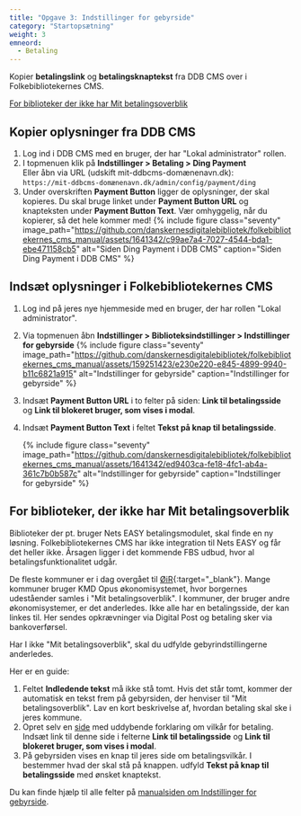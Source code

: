 ```yaml
---
title: "Opgave 3: Indstillinger for gebyrside"
category: "Startopsætning"
weight: 3
emneord:
  - Betaling
---
```


Kopier **betalingslink** og **betalingsknaptekst** fra DDB CMS over i Folkebibliotekernes CMS.

[For biblioteker der ikke har Mit betalingsoverblik](https://danskernesdigitalebibliotek.github.io/folkebibliotekernes_cms_manual/main/startopsaetning/indstillinger-for-gebyrside/#for-biblioteker-der-ikke-har-mit-betalingsoverblik)

## Kopier oplysninger fra DDB CMS
1. Log ind i DDB CMS med en bruger, der har "Lokal administrator" rollen.
2. I topmenuen klik på **Indstillinger > Betaling > Ding Payment**\
   Eller åbn via URL (udskift mit-ddbcms-domænenavn.dk):\
  `https://mit-ddbcms-domænenavn.dk/admin/config/payment/ding`
3. Under overskriften **Payment Button** ligger de oplysninger, der skal kopieres. Du skal bruge linket under **Payment Button URL** og knapteksten under **Payment Button Text**. Vær omhyggelig, når du kopierer, så det hele kommer med!
   {% include figure class="seventy" image_path="https://github.com/danskernesdigitalebibliotek/folkebibliotekernes_cms_manual/assets/1641342/c99ae7a4-7027-4544-bda1-ebe471158cb5" alt="Siden Ding Payment i DDB CMS" caption="Siden Ding Payment i DDB CMS" %}

## Indsæt oplysninger i Folkebibliotekernes CMS
1. Log ind på jeres nye hjemmeside med en bruger, der har rollen "Lokal administrator".
2. Via topmenuen åbn **Indstillinger > Biblioteksindstillinger > Indstillinger for gebyrside**
    {% include figure class="seventy" image_path="https://github.com/danskernesdigitalebibliotek/folkebibliotekernes_cms_manual/assets/159251423/e230e220-e845-4899-9940-b11c6821a915" alt="Indstillinger for gebyrside" caption="Indstillinger for gebyrside" %}

3. Indsæt **Payment Button URL** i to felter på siden: **Link til betalingsside** og **Link til blokeret bruger, som vises i modal**.
4. Indsæt **Payment Button Text** i feltet **Tekst på knap til betalingsside**.

   {% include figure class="seventy" image_path="https://github.com/danskernesdigitalebibliotek/folkebibliotekernes_cms_manual/assets/1641342/ed9403ca-fe18-4fc1-ab4a-361c7b0b587c" alt="Indstillinger for gebyrside" caption="Indstillinger for gebyrside" %}

## For biblioteker, der ikke har Mit betalingsoverblik
Biblioteker der pt. bruger Nets EASY betalingsmodulet, skal finde en ny løsning. Folkebibliotekernes CMS har ikke integration til Nets EASY og får det heller ikke. Årsagen ligger i det kommende FBS udbud, hvor al betalingsfunktionalitet udgår.

De fleste kommuner er i dag overgået til [ØiR](https://digitaliseringskataloget.dk/l%C3%B8sninger/oekonomi-i-rammearkitekturen){:target="_blank"}. Mange kommuner bruger KMD Opus økonomisystemet, hvor borgernes udeståender samles i "Mit betalingsoverblik". I kommuner, der bruger andre økonomisystemer, er det anderledes. Ikke alle har en betalingsside, der kan linkes til. Her sendes opkrævninger via Digital Post og betaling sker via bankoverførsel.

Har I ikke "Mit betalingsoverblik", skal du udfylde gebyrindstillingerne anderledes.

Her er en guide:
1. Feltet **Indledende tekst** må ikke stå tomt. Hvis det står tomt, kommer der automatisk en tekst frem på gebyrsiden, der henviser til "Mit betalingsoverblik". Lav en kort beskrivelse af, hvordan betaling skal ske i jeres kommune.
2. Opret selv en [side](https://danskernesdigitalebibliotek.github.io/folkebibliotekernes_cms_manual/main/indhold/side/) med uddybende forklaring om vilkår for betaling. Indsæt link til denne side i felterne **Link til betalingsside** og **Link til blokeret bruger, som vises i modal**.
3. På gebyrsiden vises en knap til jeres side om betalingsvilkår. I bestemmer hvad der skal stå på knappen. udfyld **Tekst på knap til betalingsside** med ønsket knaptekst.


Du kan finde hjælp til alle felter på [manualsiden om Indstillinger for gebyrside](https://danskernesdigitalebibliotek.github.io/folkebibliotekernes_cms_manual/main/konfiguration/gebyrindstillinger/).






